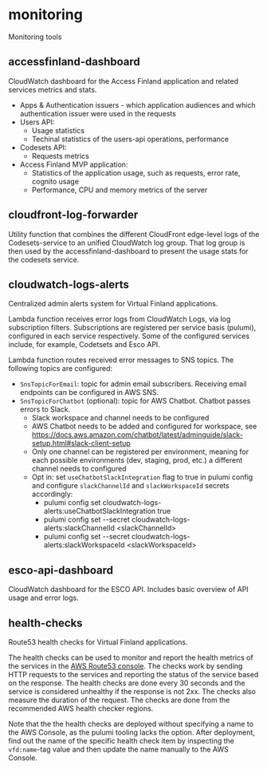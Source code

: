 # monitoring

Monitoring tools

## accessfinland-dashboard

CloudWatch dashboard for the Access Finland application and related services metrics and stats.

- Apps & Authentication issuers - which application audiences and which authentication issuer were used in the requests
- Users API:
  - Usage statistics
  - Techinal statistics of the users-api operations, performance
- Codesets API:
  - Requests metrics
- Access Finland MVP application:
  - Statistics of the application usage, such as requests, error rate, cognito usage
  - Performance, CPU and memory metrics of the server

## cloudfront-log-forwarder

Utility function that combines the different CloudFront edge-level logs of the Codesets-service to an unified CloudWatch log group. That log group is then used by the accessfinland-dashboard to present the usage stats for the codesets service.

## cloudwatch-logs-alerts

Centralized admin alerts system for Virtual Finland applications.

Lambda function receives error logs from CloudWatch Logs, via log subscription filters. Subscriptions are registered per service basis (pulumi), configured in each service respectively. Some of the configured services include, for example, Codetsets and Esco API.

Lambda function routes received error messages to SNS topics. The following topics are configured:

- `SnsTopicForEmail`: topic for admin email subscribers. Receiving email endpoints can be configured in AWS SNS.
- `SnsTopicForChatbot` (optional): topic for AWS Chatbot. Chatbot passes errors to Slack.
  - Slack workspace and channel needs to be configured
  - AWS Chatbot needs to be added and configured for workspace, see https://docs.aws.amazon.com/chatbot/latest/adminguide/slack-setup.html#slack-client-setup
  - Only one channel can be registered per environment, meaning for each possible environments (dev, staging, prod, etc.) a different channel needs to configured
  - Opt in: set `useChatbotSlackIntegration` flag to true in pulumi config and configure `slackChannelId` and `slackWorkspaceId` secrets accordingly:
    - pulumi config set cloudwatch-logs-alerts:useChatbotSlackIntegration true
    - pulumi config set --secret cloudwatch-logs-alerts:slackChannelId \<slackChannelId\>
    - pulumi config set --secret cloudwatch-logs-alerts:slackWorkspaceId \<slackWorkspaceId\>

## esco-api-dashboard

CloudWatch dashboard for the ESCO API. Includes basic overview of API usage and error logs.

## health-checks

Route53 health checks for Virtual Finland applications. 

The health checks can be used to monitor and report the health metrics of the services in the [AWS Route53 console](https://us-east-1.console.aws.amazon.com/route53/healthchecks/home#/). The checks work by sending HTTP requests to the services and reporting the status of the service based on the response. The health checks are done every 30 seconds and the service is considered unhealthy if the response is not 2xx. The checks also measure the duration of the request. The checks are done from the recommended AWS health checker regions.

Note that the the health checks are deployed without specifying a name to the AWS Console, as the pulumi tooling lacks the option. After deployment, find out the name of the specific health check item by inspecting the `vfd:name`-tag value and then update the name manually to the AWS Console.
